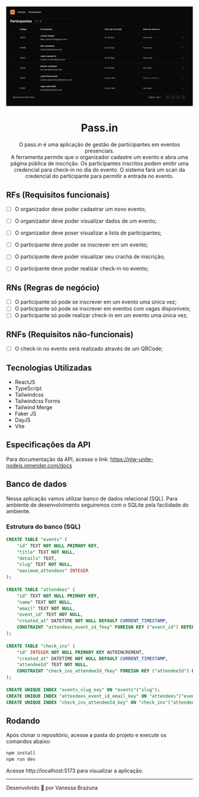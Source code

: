 ![Cover](./.github/cover.png)

<h1 align="center"> Pass.in </h1>

<p align="center"> 
  O pass.in é uma aplicação de gestão de participantes em eventos presenciais.
  </br>
  A ferramenta permite que o organizador cadastre um evento e abra uma página pública de inscrição.
  Os participantes inscritos podem emitir uma credencial para check-in no dia do evento.
  O sistema fará um scan da credencial do participante para permitir a entrada no evento.
</p>

## RFs (Requisitos funcionais)

- [ ] O organizador deve poder cadastrar um novo evento;
- [ ] O organizador deve poder visualizar dados de um evento;
- [ ] O organizador deve poser visualizar a lista de participantes;
- [ ] O participante deve poder se inscrever em um evento;
- [ ] O participante deve poder visualizar seu crachá de inscrição;
- [ ] O participante deve poder realizar check-in no evento;


## RNs (Regras de negócio)

- [ ] O participante só pode se inscrever em um evento uma única vez;
- [ ] O participante só pode se inscrever em eventos com vagas disponíveis;
- [ ] O participante só pode realizar check-in em um evento uma única vez;

## RNFs (Requisitos não-funcionais)

- [ ] O check-in no evento será realizado através de um QRCode;

## Tecnologias Utilizadas

- ReactJS
- TypeScript
- Tailwindcss
- Tailwindcss Forms
- Tailwind Merge
- Faker JS
- DayJS
- Vite

## Especificações da API

Para documentação da API, acesse o link: https://nlw-unite-nodejs.onrender.com/docs

## Banco de dados

Nessa aplicação vamos utilizar banco de dados relacional (SQL). Para ambiente de desenvolvimento seguiremos com o SQLite pela facilidade do ambiente.

### Estrutura do banco (SQL)

```sql
CREATE TABLE "events" (
    "id" TEXT NOT NULL PRIMARY KEY,
    "title" TEXT NOT NULL,
    "details" TEXT,
    "slug" TEXT NOT NULL,
    "maximum_attendees" INTEGER
);

CREATE TABLE "attendees" (
    "id" TEXT NOT NULL PRIMARY KEY,
    "name" TEXT NOT NULL,
    "email" TEXT NOT NULL,
    "event_id" TEXT NOT NULL,
    "created_at" DATETIME NOT NULL DEFAULT CURRENT_TIMESTAMP,
    CONSTRAINT "attendees_event_id_fkey" FOREIGN KEY ("event_id") REFERENCES "events" ("id") ON DELETE RESTRICT ON UPDATE CASCADE
);

CREATE TABLE "check_ins" (
    "id" INTEGER NOT NULL PRIMARY KEY AUTOINCREMENT,
    "created_at" DATETIME NOT NULL DEFAULT CURRENT_TIMESTAMP,
    "attendeeId" TEXT NOT NULL,
    CONSTRAINT "check_ins_attendeeId_fkey" FOREIGN KEY ("attendeeId") REFERENCES "attendees" ("id") ON DELETE RESTRICT ON UPDATE CASCADE
);

CREATE UNIQUE INDEX "events_slug_key" ON "events"("slug");
CREATE UNIQUE INDEX "attendees_event_id_email_key" ON "attendees"("event_id", "email");
CREATE UNIQUE INDEX "check_ins_attendeeId_key" ON "check_ins"("attendeeId");
```

## Rodando

Após clonar o repositório, acesse a pasta do projeto e execute os comandos abaixo:

```sh
npm install
npm run dev
```

Acesse http://localhost:5173 para visualizar a aplicação.

<!--START_SECTION:footer-->

---

Desenvolvido 💚 por Vanessa Brazuna

<!--END_SECTION:footer-->

